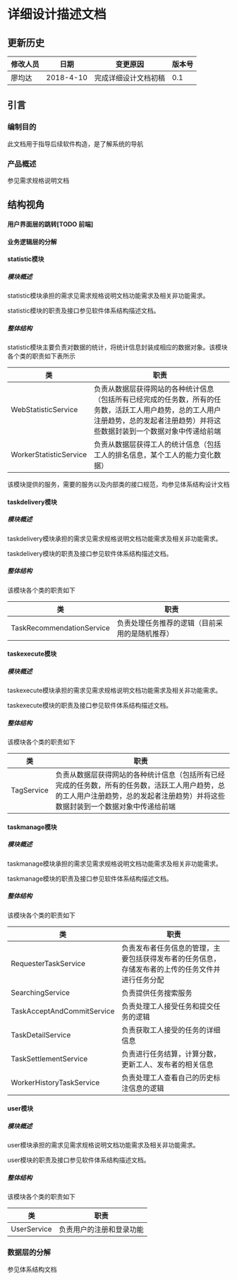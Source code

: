 # 详细设计描述文档

## 更新历史


| 修改人员 | 日期      | 变更原因             | 版本号 |
| -------- | --------- | -------------------- | ------ |
| 廖均达   | 2018-4-10 | 完成详细设计文档初稿 | 0.1    |

## 引言

### 编制目的

此文档用于指导后续软件构造，是了解系统的导航

### 产品概述

参见需求规格说明文档

## 结构视角

#### 用户界面层的跳转[TODO 前端]

#### 业务逻辑层的分解

#### statistic模块

##### 模块概述

statistic模块承担的需求见需求规格说明文档功能需求及相关非功能需求。

statistic模块的职责及接口参见软件体系结构描述文档。

##### 整体结构

statistic模块主要负责对数据的统计，将统计信息封装成相应的数据对象。该模块各个类的职责如下表所示


| 类                     | 职责                                                         |
| ---------------------- | ------------------------------------------------------------ |
| WebStatisticService    | 负责从数据层获得网站的各种统计信息（包括所有已经完成的任务数，所有的任务数，活跃工人用户趋势，总的工人用户注册趋势，总的发起者注册趋势）并将这些数据封装到一个数据对象中传递给前端 |
| WorkerStatisticService | 负责从数据层获得工人的统计信息（包括工人的排名信息，某个工人的能力变化数据） |

该模块提供的服务，需要的服务以及内部类的接口规范，均参见体系结构设计文档

#### taskdelivery模块

##### 模块概述

taskdelivery模块承担的需求见需求规格说明文档功能需求及相关非功能需求。

taskdelivery模块的职责及接口参见软件体系结构描述文档。

##### 整体结构

该模块各个类的职责如下

| 类                        | 职责                                           |
| ------------------------- | ---------------------------------------------- |
| TaskRecommendationService | 负责处理任务推荐的逻辑（目前采用的是随机推荐） |

#### taskexecute模块

##### 模块概述

taskexecute模块承担的需求见需求规格说明文档功能需求及相关非功能需求。

taskexecute模块的职责及接口参见软件体系结构描述文档。

##### 整体结构

该模块各个类的职责如下

| 类         | 职责                                                         |
| ---------- | ------------------------------------------------------------ |
| TagService | 负责从数据层获得网站的各种统计信息（包括所有已经完成的任务数，所有的任务数，活跃工人用户趋势，总的工人用户注册趋势，总的发起者注册趋势）并将这些数据封装到一个数据对象中传递给前端 |

#### taskmanage模块

##### 模块概述

taskmanage模块承担的需求见需求规格说明文档功能需求及相关非功能需求。

taskmanage模块的职责及接口参见软件体系结构描述文档。

##### 整体结构

该模块各个类的职责如下

| 类                         | 职责                                                         |
| -------------------------- | ------------------------------------------------------------ |
| RequesterTaskService       | 负责发布者任务信息的管理，主要包括获得发布者的任务信息，存储发布者的上传的任务文件并进行任务分配 |
| SearchingService           | 负责提供任务搜索服务                                         |
| TaskAcceptAndCommitService | 负责处理工人接受任务和提交任务的逻辑                         |
| TaskDetailService          | 负责获取工人接受的任务的详细信息                             |
| TaskSettlementService      | 负责进行任务结算，计算分数，更新工人、发布者的相关信息       |
| WorkerHistoryTaskService   | 负责处理工人查看自己的历史标注信息的逻辑                     |

#### user模块

##### 模块概述

user模块承担的需求见需求规格说明文档功能需求及相关非功能需求。

user模块的职责及接口参见软件体系结构描述文档。

##### 整体结构

该模块各个类的职责如下

| 类          | 职责                     |
| ----------- | ------------------------ |
| UserService | 负责用户的注册和登录功能 |

### 数据层的分解

参见体系结构文档
